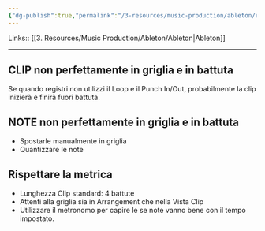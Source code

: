 ```yaml
---
{"dg-publish":true,"permalink":"/3-resources/music-production/ableton/rispettare-le-clip-e-le-battute/"}
---
```


Links:: [[3. Resources/Music Production/Ableton/Ableton\|Ableton]]

---

## CLIP non perfettamente in griglia e in battuta

Se quando registri non utilizzi il Loop e il Punch In/Out, probabilmente la clip inizierà e finirà fuori battuta.


## NOTE non perfettamente in griglia e in battuta

- Spostarle manualmente in griglia
- Quantizzare le note

## Rispettare la metrica

- Lunghezza Clip standard: 4 battute
- Attenti alla griglia sia in Arrangement che nella Vista Clip
- Utilizzare il metronomo per capire le se note vanno bene con il tempo impostato.

